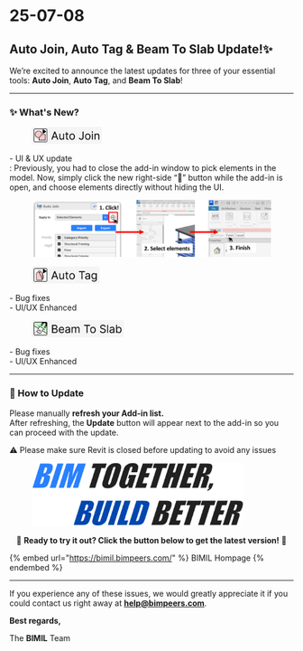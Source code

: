 # 25-07-08

## Auto Join, Auto Tag & Beam To Slab Update!✨

We’re excited to announce the latest updates for three of your essential tools: **Auto Join**, **Auto Tag**, and **Beam To Slab**!

***

### ✨ What's New?

<div align="left"><figure><img src="../../.gitbook/assets/Auto Join (1).png" alt="" width="124"><figcaption></figcaption></figure></div>

\-  UI & UX update\
: Previously, you had to close the add-in window to pick elements in the model. Now, simply click the new right-side “🎯” button while the add-in is open, and choose elements directly without hiding the UI.

<figure><img src="../../.gitbook/assets/39f49891-caa4-5654-e8b0-449a5927fa29.png" alt=""><figcaption></figcaption></figure>

<div align="left"><figure><img src="../../.gitbook/assets/Auto Tag (1) (1).png" alt="" width="120"><figcaption></figcaption></figure></div>

\-  Bug fixes\
\-  UI/UX Enhanced

<div align="left"><figure><img src="../../.gitbook/assets/Beam To Slab (1).png" alt="" width="163"><figcaption></figcaption></figure></div>

\-  Bug fixes\
\-  UI/UX Enhanced

***

### 🔄 How to Update

Please manually **refresh your Add-in list.**\
After refreshing, the **Update** button will appear next to the add-in so you can proceed with the update.

⚠️ Please make sure Revit is closed before updating to avoid any issues

<figure><img src="../../.gitbook/assets/image (4).png" alt="" width="375"><figcaption></figcaption></figure>

<p align="center">🔽 <strong>Ready to try it out? Click the button below to get the latest version!</strong> 🔽</p>

{% embed url="https://bimil.bimpeers.com/" %}
BIMIL Hompage
{% endembed %}

***

If you experience any of these issues, we would greatly appreciate it if you could contact us right away at [**help@bimpeers.com**](mailto:help@bimpeers.com?subject=undefined\&body=undefined).



**Best regards,**

The **BIMIL** Team

